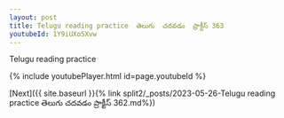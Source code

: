 ```yaml
---
layout: post
title: Telugu reading practice  తెలుగు  చదవడం  ప్రాక్టీస్ 363
youtubeId: 1Y9iUXo5Xvw
---
```

 
 
Telugu reading practice
 
 
 
 
 


{% include youtubePlayer.html id=page.youtubeId %}
 
[Next]({{ site.baseurl }}{% link  split2/_posts/2023-05-26-Telugu reading practice  తెలుగు  చదవడం  ప్రాక్టీస్ 362.md%})
 
